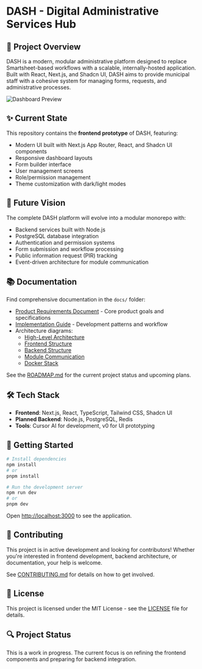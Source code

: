 # DASH - Digital Administrative Services Hub

## 👋 Project Overview

DASH is a modern, modular administrative platform designed to replace Smartsheet-based workflows with a scalable, internally-hosted application. Built with React, Next.js, and Shadcn UI, DASH aims to provide municipal staff with a cohesive system for managing forms, requests, and administrative processes.

![Dashboard Preview](public/placeholder.jpg)

## ✨ Current State

This repository contains the **frontend prototype** of DASH, featuring:

- Modern UI built with Next.js App Router, React, and Shadcn UI components
- Responsive dashboard layouts
- Form builder interface
- User management screens
- Role/permission management
- Theme customization with dark/light modes

## 🚀 Future Vision

The complete DASH platform will evolve into a modular monorepo with:
- Backend services built with Node.js
- PostgreSQL database integration
- Authentication and permission systems
- Form submission and workflow processing
- Public information request (PIR) tracking
- Event-driven architecture for module communication

## 📚 Documentation

Find comprehensive documentation in the `docs/` folder:

- [Product Requirements Document](docs/dash_prd.md) - Core product goals and specifications
- [Implementation Guide](docs/dash_implementation_guide.md) - Development patterns and workflow
- Architecture diagrams:
  - [High-Level Architecture](docs/high_level_architecture.mmd)
  - [Frontend Structure](docs/frontend_structure.mmd)
  - [Backend Structure](docs/backend_structure.mmd)
  - [Module Communication](docs/module_communication.mmd)
  - [Docker Stack](docs/docker_stack.mmd)

See the [ROADMAP.md](ROADMAP.md) for the current project status and upcoming plans.

## 🛠️ Tech Stack

- **Frontend**: Next.js, React, TypeScript, Tailwind CSS, Shadcn UI
- **Planned Backend**: Node.js, PostgreSQL, Redis
- **Tools**: Cursor AI for development, v0 for UI prototyping

## 🏁 Getting Started

```bash
# Install dependencies
npm install
# or
pnpm install

# Run the development server
npm run dev
# or
pnpm dev
```

Open [http://localhost:3000](http://localhost:3000) to see the application.

## 🤝 Contributing

This project is in active development and looking for contributors! Whether you're interested in frontend development, backend architecture, or documentation, your help is welcome.

See [CONTRIBUTING.md](CONTRIBUTING.md) for details on how to get involved.

## 📜 License

This project is licensed under the MIT License - see the [LICENSE](LICENSE) file for details.

## 🔍 Project Status

This is a work in progress. The current focus is on refining the frontend components and preparing for backend integration. 
